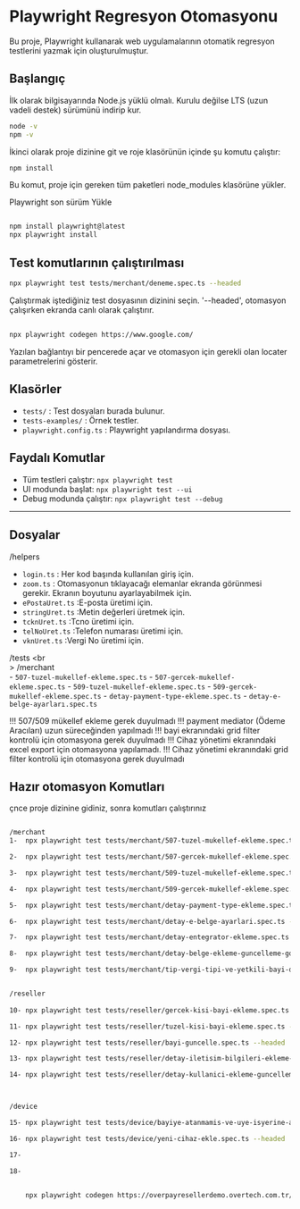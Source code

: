 # Playwright Regresyon Otomasyonu

Bu proje, Playwright kullanarak web uygulamalarının otomatik regresyon testlerini yazmak için oluşturulmuştur.

## Başlangıç

İlk olarak bilgisayarında Node.js yüklü olmalı. Kurulu değilse LTS (uzun vadeli destek) sürümünü indirip kur.

```bash
node -v
npm -v
```

İkinci olarak proje dizinine git ve roje klasörünün içinde şu komutu çalıştır:

```bash
npm install
```
Bu komut, proje için gereken tüm paketleri node_modules klasörüne yükler.

Playwright son sürüm Yükle

```bash

npm install playwright@latest
npx playwright install

```

## Test komutlarının çalıştırılması


```bash
npx playwright test tests/merchant/deneme.spec.ts --headed
```

Çalıştırmak iştediğiniz test dosyasının dizinini seçin. '--headed', otomasyon çalışırken ekranda canlı olarak çalıştırır.

## 

```bash
npx playwright codegen https://www.google.com/
```

Yazılan bağlantıyı bir pencerede açar ve otomasyon için gerekli olan locater parametrelerini gösterir.


## Klasörler
- `tests/` : Test dosyaları burada bulunur.
- `tests-examples/` : Örnek testler.
- `playwright.config.ts` : Playwright yapılandırma dosyası.

## Faydalı Komutlar
- Tüm testleri çalıştır: `npx playwright test`
- UI modunda başlat: `npx playwright test --ui`
- Debug modunda çalıştır: `npx playwright test --debug`

---

## Dosyalar

/helpers

- `login.ts` : Her kod başında kullanılan giriş için.
- `zoom.ts` : Otomasyonun tıklayacağı elemanlar ekranda görünmesi gerekir. Ekranın boyutunu ayarlayabilmek için.
- `ePostaUret.ts` :E-posta üretimi için.
- `stringUret.ts` :Metin değerleri üretmek için.
- `tcknUret.ts` :Tcno üretimi için.
- `telNoUret.ts` :Telefon numarası üretimi için.
- `vknUret.ts` :Vergi No üretimi için.


/tests <br <br>>
    /merchant <br>
    - `507-tuzel-mukellef-ekleme.spec.ts` 
    - `507-gercek-mukellef-ekleme.spec.ts` 
    - `509-tuzel-mukellef-ekleme.spec.ts` 
    - `509-gercek-mukellef-ekleme.spec.ts` 
    - `detay-payment-type-ekleme.spec.ts` 
    - `detay-e-belge-ayarları.spec.ts`  

!!! 507/509 mükellef ekleme gerek duyulmadı
!!! payment mediator (Ödeme Aracıları) uzun süreceğinden yapılmadı
!!! bayi ekranındaki grid filter kontrolü için otomasyona gerek duyulmadı
!!! Cihaz yönetimi ekranındaki excel export için otomasyona yapılamadı.
!!! Cihaz yönetimi ekranındaki grid filter kontrolü için otomasyona gerek duyulmadı




## Hazır otomasyon Komutları

çnce proje dizinine gidiniz, sonra komutları çalıştırınız


```bash

/merchant
1-  npx playwright test tests/merchant/507-tuzel-mukellef-ekleme.spec.ts --headed

2-  npx playwright test tests/merchant/507-gercek-mukellef-ekleme.spec.ts --headed

3-  npx playwright test tests/merchant/509-tuzel-mukellef-ekleme.spec.ts --headed

4-  npx playwright test tests/merchant/509-gercek-mukellef-ekleme.spec.ts --headed

5-  npx playwright test tests/merchant/detay-payment-type-ekleme.spec.ts --headed

6-  npx playwright test tests/merchant/detay-e-belge-ayarlari.spec.ts --headed

7-  npx playwright test tests/merchant/detay-entegrator-ekleme.spec.ts --headed

8-  npx playwright test tests/merchant/detay-belge-ekleme-guncelleme-goruntuleme-silme.spec.ts --headed

9-  npx playwright test tests/merchant/tip-vergi-tipi-ve-yetkili-bayi-degistirme.spec.ts --headed


/reseller
    
10- npx playwright test tests/reseller/gercek-kisi-bayi-ekleme.spec.ts --headed

11- npx playwright test tests/reseller/tuzel-kisi-bayi-ekleme.spec.ts --headed

12- npx playwright test tests/reseller/bayi-guncelle.spec.ts --headed

13- npx playwright test tests/reseller/detay-iletisim-bilgileri-ekleme-guncelleme.spec.ts --headed

14- npx playwright test tests/reseller/detay-kullanici-ekleme-guncelleme.spec.ts --headed



/device

15- npx playwright test tests/device/bayiye-atanmamis-ve-uye-isyerine-atanmamis.spec.ts --headed

16- npx playwright test tests/device/yeni-cihaz-ekle.spec.ts --headed

17- 

18- 


    npx playwright codegen https://overpayresellerdemo.overtech.com.tr/Home/Dashboard/Index


```